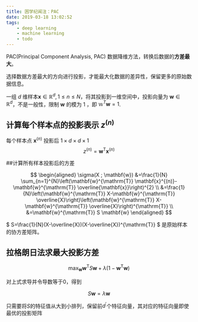 ```yaml
---
title: 困学纪闻注：PAC
date: 2019-03-18 13:02:52
tags:
    - deep learning
    - machine learning
    - todo
---
```


PAC(Principal Component Analysis, PAC) 数据降维方法，转换后数据的**方差最大**。

选择数据方差最大的方向进行投影，才能最大化数据的差异性，保留更多的原始数据信息。

一组 $d$ 维样本$\mathbf{x} \in \mathbb{R}^d, 1 \leq n \leq N$，将其投影到一维空间中，投影向量为 $\mathbf{w} \in \mathbb{R}^d$，不是一般性，限制 $\mathbf{w}$ 的模为 $1$ ，即 $\mathbb{w}^T \mathbf{w} = 1$.

## 计算每个样本点的投影表示 $z^(n)$

每个样本点 $\mathbf{x}^{(n)}$ 投影后 $1 \times d \times d \times 1$
$$
z^{(n)}=\mathbf{w}^{\mathrm{T}} \mathbf{x}^{(n)}
$$

##计算所有样本投影后的方差

$$
\begin{aligned} \sigma(X ; \mathbf{w}) &=\frac{1}{N} \sum_{n=1}^{N}\left(\mathbf{w}^{\mathrm{T}} \mathbf{x}^{(n)}-\mathbf{w}^{\mathrm{T}} \overline{\mathbf{x}}\right)^{2} \\ &=\frac{1}{N}\left(\mathbf{w}^{\mathrm{T}} X-\mathbf{w}^{\mathrm{T}} \overline{X}\right)\left(\mathbf{w}^{\mathrm{T}} X-\mathbf{w}^{\mathrm{T}} \overline{X}\right)^{\mathrm{T}} \\ &=\mathbf{w}^{\mathrm{T}} S \mathbf{w} \end{aligned}
$$

$ S=\frac{1}{N}(X-\overline{X})(X-\overline{X})^{\mathrm{T}} $ 是原始样本的协方差矩阵。

## 拉格朗日法求最大投影方差

$$
\max _{\mathbf{w}} \mathbf{w}^{\mathrm{T}} S \mathbf{w}+\lambda\left(1-\mathbf{w}^{\mathrm{T}} \mathbf{w}\right)
$$

对上式求导并令导数等于0，得到

$$
S \mathbf{w}=\lambda \mathbf{w}
$$

只需要将$S$的特征值从大到小排列，保留前$d^{\prime}$个特征向量，其对应的特征向量即使最优的投影矩阵
